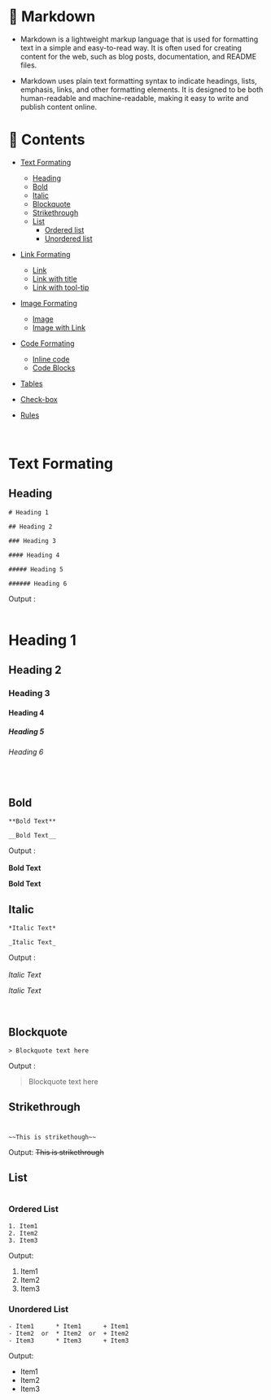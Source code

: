 # 📑 Markdown

- Markdown is a lightweight markup language that is used for formatting text in a simple and easy-to-read way. It is often used for creating content for the web, such as blog posts, documentation, and README files. 

- Markdown uses plain text formatting syntax to indicate headings, lists, emphasis, links, and other formatting elements. It is designed to be both human-readable and machine-readable, making it easy to write and publish content online.

# 📝 Contents

- [Text Formating]()
    - [Heading]()
    - [Bold]()
    - [Italic]()
    - [Blockquote]()
    - [Strikethrough]()
    - [List]()
        - [Ordered list]()
        - [Unordered list]()
- [Link Formating]()
    - [Link]()
    - [Link with title]()
    - [Link with tool-tip]()
- [Image Formating]()
    - [Image]()
    - [Image with Link]()
- [Code Formating]()
    - [Inline code]()
    - [Code Blocks]()
- [Tables]()
- [Check-box]()

- [Rules]()

<br>

# Text Formating
## Heading

 ```
# Heading 1

## Heading 2

### Heading 3

#### Heading 4

##### Heading 5

###### Heading 6
```
Output :<br>
<br>

# Heading 1
## Heading 2

### Heading 3

#### Heading 4

##### Heading 5

###### Heading 6

<br>

## Bold

```
**Bold Text**

__Bold Text__
```
Output :<br>
<br>
**Bold Text**

__Bold Text__
<br>

## Italic
```
*Italic Text*

_Italic Text_
```
Output :<br>
<br>
*Italic Text*

_Italic Text_
<!-- ![Italic Output]( ) -->
<br>

## Blockquote

```
> Blockquote text here
```
Output :
> Blockquote text here

## Strikethrough
#
```
~~This is strikethough~~
```
Output:
~~This is strikethrough~~

## List
#
### Ordered List
```
1. Item1
2. Item2
3. Item3
```
Output:
1. Item1
2. Item2
3. Item3
### Unordered List
```
- Item1      * Item1      + Item1
- Item2  or  * Item2  or  + Item2
- Item3      * Item3      + Item3
```
Output:
- Item1
- Item2
- Item3